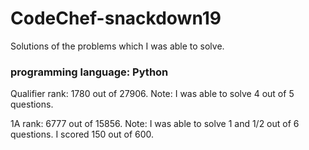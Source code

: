 # CodeChef-snackdown19
Solutions of the problems which I was able to solve.
### programming language: Python

Qualifier rank: 1780 out of 27906. Note: I was able to solve 4 out of 5 questions.

1A rank: 6777 out of 15856. Note: I was able to solve 1 and 1/2 out of 6 questions. I scored 150 out of 600.
